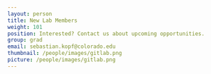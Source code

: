 ```yaml
---
layout: person
title: New Lab Members
weight: 101
position: Interested? Contact us about upcoming opportunities.
group: grad
email: sebastian.kopf@colorado.edu
thumbnail: /people/images/gitlab.png
picture: /people/images/gitlab.png
---
```

